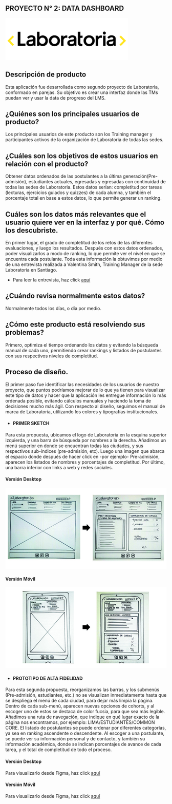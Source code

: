 ## PROYECTO N° 2: DATA DASHBOARD

![alt text](https://raw.githubusercontent.com/CamiRamirez/scl-2018-05-bc-core-am-datadashboard/master/img/descarga.png)

## Descripción de producto
 
  Esta aplicación fue desarrollada como segundo proyecto de Laboratoria, conformado en parejas.
  Su objetivo es crear una interfaz donde las TMs puedan ver y usar la data de progreso del LMS. 
 
## ¿Quiénes son los principales usuarios de producto?

Los principales usuarios de este producto son los Training manager y participantes activos de la organización de Laboratoria de todas las sedes.
 
## ¿Cuáles son los objetivos de estos usuarios en relación con el producto?
 
Obtener datos ordenados de las postulantes a la última generación(Pre-admisión), estudiantes actuales, egresadas y egresadas con continuidad de todas las sedes de Laboratoria. Estos datos serían: completitud por tareas (lecturas, ejercicios guiados y quizzes) de cada alumna, y también el porcentaje total en base a estos datos, lo que permite generar un ranking.

## Cuáles son los datos más relevantes que el usuario quiere ver en la interfaz y por qué. Cómo los descubriste.

En primer lugar, el grado de completitud de los retos de las diferentes evaluaciones, y luego los resultados. Después con estos datos ordenados, poder visualizarlos a modo de ranking, lo que permite ver el nivel en que se encuentra cada postulante. Toda esta información la obtuvimos por medio de una entrevista realizada a Valentina Smith, Training Manager de la sede Laboratoria en Santiago.
* Para leer la entrevista, haz click [aquí](https://github.com/CamiRamirez/scl-2018-05-bc-core-am-datadashboard/blob/master/anexos/entrevista-vale.pdf)

## ¿Cuándo revisa normalmente estos datos?

Normalmente todos los días, o día por medio.

## ¿Cómo este producto está resolviendo sus problemas?

Primero, optimiza el tiempo ordenando los datos y evitando la búsqueda manual de cada uno, permitiendo crear rankings y listados de postulantes con sus respectivos niveles de completitud.

## Proceso de diseño.

El primer paso fue identificar las necesidades de los usuarios de nuestro proyecto, que puntos podríamos mejorar de lo que ya tienen para visualizar este tipo de datos y hacer que la aplicación les entregue información lo más ordenada posible, evitando cálculos manuales y haciendo la toma de decisiones mucho más ágil.
Con respecto al diseño, seguimos el manual de marca de Laboratoria, utilizando los colores y tipografías institucionales. 

* ####  PRIMER SKETCH

Para esta propuesta, ubicamos el logo de Laboratoria en la esquina superior izquierda, y una barra de búsqueda por nombres a la derecha.
Añadimos un menú superior en donde se encuentran todas las ciudades, y sus respectivos sub-índices (pre-admisión, etc).
Luego una imagen que abarca el espacio donde después de hacer click en -por ejemplo- Pre-admisión, aparecen los listados de nombres y porcentajes de completitud. Por último, una barra inferior con links a web y redes sociales.

#### Versión Desktop 
![alt text](https://raw.githubusercontent.com/CamiRamirez/scl-2018-05-bc-core-am-datadashboard/master/img/version-desktop.jpg)

#### Versión Móvil

![alt text](https://raw.githubusercontent.com/CamiRamirez/scl-2018-05-bc-core-am-datadashboard/master/img/version-mobile.jpg)

+ #### PROTOTIPO DE ALTA FIDELIDAD

Para esta segunda propuesta, reorganizamos las barras, y los submenús (Pre-admisión, estudiantes, etc.) no se visualizan inmediatamente hasta que se despliega el menú de cada ciudad, para dejar más limpia la página.
Dentro de cada sub-menú, aparecen nuevas opciones de cohorts, y al escoger uno de estos se destaca de color fucsia, para que sea más legible. 
Añadimos una ruta de navegación, que indique en qué lugar exacto de la página nos encontramos, por ejemplo: LIMA/ESTUDIANTES/COMMON CORE. 
El listado de postulantes se puede ordenar por diferentes categorías, ya sea en ranking ascendente o descendente.
Al escoger a una postulante, se puede ver su información personal y de contacto, y también su información académica, donde se indican porcentajes de avance de cada tarea, y el total de completitud de todo el proceso.

#### Versión Desktop

Para visualizarlo desde Figma, haz click [aquí](https://www.figma.com/file/JGYFiTRzL9a483petD90X3e7/Untitled) 

#### Versión Móvil

Para visualizarlo desde Figma, haz click [aquí](https://www.figma.com/file/b0w9pHqGBusBIPh9edERKlpw/Untitled) 






